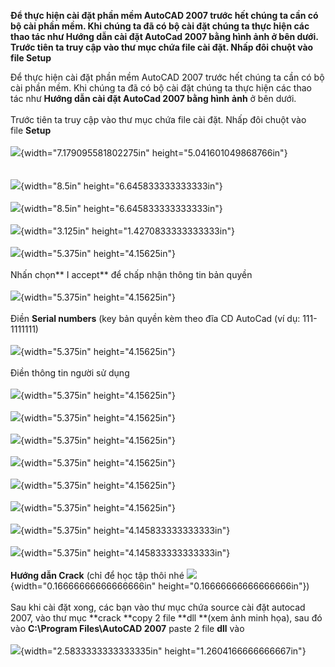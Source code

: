 **Để thực hiện cài đặt phần mềm AutoCAD 2007 trước hết chúng ta cần có
bộ cài phần mềm. Khi chúng ta đã có bộ cài đặt chúng ta thực hiện các
thao tác như Hướng dẫn cài đặt AutoCad 2007 bằng hình ảnh ở bên dưới.
Trước tiên ta truy cập vào thư mục chứa file cài đặt. Nhấp đôi chuột vào
file Setup**

Để thực hiện cài đặt phần mềm AutoCAD 2007 trước hết chúng ta cần có bộ
cài phần mềm. Khi chúng ta đã có bộ cài đặt chúng ta thực hiện các thao
tác như **Hướng dẫn cài đặt AutoCad 2007 bằng hình** **ảnh** ở bên
dưới.\
\
Trước tiên ta truy cập vào thư mục chứa file cài đặt. Nhấp đôi chuột vào
file **Setup**\
\
![](3.5.6-cai-dat-autocad-media/media/image1.png){width="7.179095581802275in"
height="5.041601049868766in"}\
\
\
![](3.5.6-cai-dat-autocad-media/media/image2.png){width="8.5in"
height="6.645833333333333in"}\
\
![](3.5.6-cai-dat-autocad-media/media/image3.png){width="8.5in"
height="6.645833333333333in"}\
\
![](3.5.6-cai-dat-autocad-media/media/image4.png){width="3.125in"
height="1.4270833333333333in"}\
\
![](3.5.6-cai-dat-autocad-media/media/image5.png){width="5.375in"
height="4.15625in"}\
\
Nhấn chọn** I accept** để chấp nhận thông tin bản quyền\
\
![](3.5.6-cai-dat-autocad-media/media/image6.png){width="5.375in"
height="4.15625in"}\
\
Điền **Serial numbers** (key bản quyền kèm theo đĩa CD AutoCad (ví dụ:
111-1111111)\
\
![](3.5.6-cai-dat-autocad-media/media/image7.png){width="5.375in"
height="4.15625in"}\
\
Điền thông tin người sử dụng\
\
![](3.5.6-cai-dat-autocad-media/media/image8.png){width="5.375in"
height="4.15625in"}\
\
![](3.5.6-cai-dat-autocad-media/media/image9.png){width="5.375in"
height="4.15625in"}\
\
![](3.5.6-cai-dat-autocad-media/media/image10.png){width="5.375in"
height="4.15625in"}\
\
![](3.5.6-cai-dat-autocad-media/media/image11.png){width="5.375in"
height="4.15625in"}\
\
![](3.5.6-cai-dat-autocad-media/media/image12.png){width="5.375in"
height="4.15625in"}\
\
![](3.5.6-cai-dat-autocad-media/media/image13.png){width="5.375in"
height="4.15625in"}\
\
![](3.5.6-cai-dat-autocad-media/media/image14.png){width="5.375in"
height="4.145833333333333in"}\
\
![](3.5.6-cai-dat-autocad-media/media/image15.png){width="5.375in"
height="4.145833333333333in"}\
\
**Hướng dẫn Crack** (chỉ để học tập thôi
nhé ![](3.5.6-cai-dat-autocad-media/media/image16.png){width="0.16666666666666666in"
height="0.16666666666666666in"})\
\
Sau khi cài đặt xong, các bạn vào thư mục chứa source cài đặt autocad
2007, vào thư mục **crack **copy 2 file **dll **(xem ảnh minh họa), sau
đó vào **C:\\Program Files\\AutoCAD 2007** paste 2 file **dll** vào\
\
![](3.5.6-cai-dat-autocad-media/media/image17.png){width="2.5833333333333335in"
height="1.2604166666666667in"}
